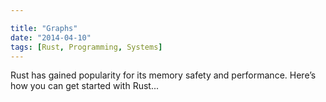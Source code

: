 ```yaml
---

title: "Graphs"
date: "2014-04-10"
tags: [Rust, Programming, Systems]
---
```


Rust has gained popularity for its memory safety and performance. Here’s how you can get started with Rust...
